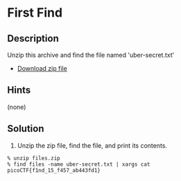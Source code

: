 # First Find
## Description
Unzip this archive and find the file named 'uber-secret.txt'
* [Download zip file](files.zip)
## Hints
(none)
## Solution
1. Unzip the zip file, find the file, and print its contents.
```console
% unzip files.zip
% find files -name uber-secret.txt | xargs cat
picoCTF{f1nd_15_f457_ab443fd1}
```
